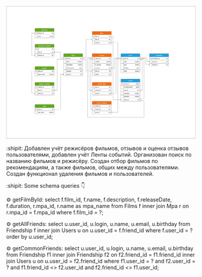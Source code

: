 ![Database Diagram: ](https://github.com/Leibnitz80/java-filmorate/blob/main/Diagram.JPG)

:shipit: Добавлен учёт режисёров фильмов, отзывов и оценка отзывов пользователями, добавлен учёт Ленты событий.
Организован поиск по названию фильмов и режисёру. Создан отбор фильмов по рекомендациям, а также фильмов, общих между пользователями.
Создан функционал удаления фильмов и пользователей.  

:shipit: Some schema queries :point_down:

:gear: getFilmById:
select f.film_id, f.name, f.description, f.releaseDate, f.duration, r.mpa_id, r.name as mpa_name
from Films f
inner join Mpa r on r.mpa_id = f.mpa_id
where f.film_id = ?;

:gear: getAllFriends:
select u.user_id, u.login, u.name, u.email, u.birthday
from Friendship f
inner join Users u on u.user_id = f.friend_id
where f.user_id = ?
order by u.user_id;

:gear: getCommonFriends:
select u.user_id, u.login, u.name, u.email, u.birthday
from Friendship f1
inner join Friendship f2 on f2.friend_id = f1.friend_id
inner join Users u on u.user_id = f2.friend_id
where f1.user_id = ? and f2.user_id = ?
and f1.friend_id <> f2.user_id and f2.friend_id <> f1.user_id;

